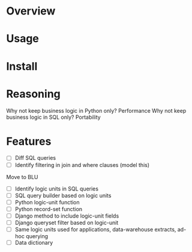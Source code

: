 # Overview


# Usage


# Install


# Reasoning
Why not keep business logic in Python only? Performance
Why not keep business logic in SQL only? Portability


# Features
- [ ] Diff SQL queries
- [ ] Identify filtering in join and where clauses (model this)

Move to BLU
- [ ] Identify logic units in SQL queries
- [ ] SQL query builder based on logic units
- [ ] Python logic-unit function
- [ ] Python record-set function
- [ ] Django method to include logic-unit fields
- [ ] Django queryset filter based on logic-unit
- [ ] Same logic units used for applications, data-warehouse extracts, ad-hoc querying
- [ ] Data dictionary
